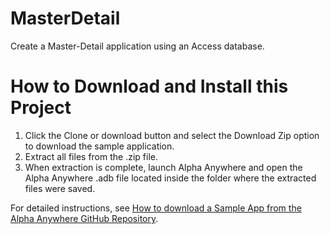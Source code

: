 # MasterDetail
Create a Master-Detail application using an Access database.

# How to Download and Install this Project
1. Click the Clone or download button and select the Download Zip option to download the sample application.
2. Extract all files from the .zip file.
3. When extraction is complete, launch Alpha Anywhere and open the Alpha Anywhere .adb file located inside the folder where the extracted files were saved.

For detailed instructions, see [How to download a Sample App from the Alpha Anywhere GitHub Repository](https://www.alphasoftware.com/documentation/index?search=how%20to%20download%20a%20sample%20app%20from%20the%20alpha%20anywhere%20github%20repository).
